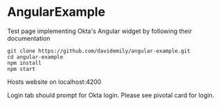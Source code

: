 # AngularExample

Test page implementing Okta's Angular widget by following their documentation

```
git clone https://github.com/davidemily/angular-example.git
cd angular-example
npm install
npm start
```

Hosts website on localhost:4200

Login tab should prompt for Okta login. Please see pivotal card for login.
